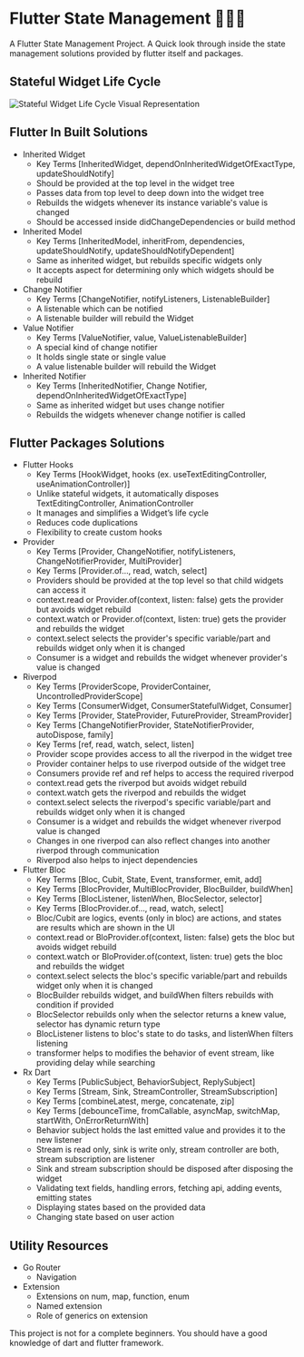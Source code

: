 # Flutter State Management 🚀🚀🚀

A Flutter State Management Project. 
A Quick look through inside the state management solutions provided by flutter itself and packages.

## Stateful Widget Life Cycle
![Stateful Widget Life Cycle Visual Representation](https://miro.medium.com/v2/resize:fit:1400/format:webp/0*53Y7sJmyhEbx4OJw.png)

## Flutter In Built Solutions

- Inherited Widget
    - Key Terms [InheritedWidget, dependOnInheritedWidgetOfExactType, updateShouldNotify]
    - Should be provided at the top level in the widget tree
    - Passes data from top level to deep down into the widget tree
    - Rebuilds the widgets whenever its instance variable's value is changed
    - Should be accessed inside didChangeDependencies or build method
- Inherited Model
    - Key Terms [InheritedModel, inheritFrom, dependencies, updateShouldNotify, updateShouldNotifyDependent]
    - Same as inherited widget, but rebuilds specific widgets only
    - It accepts aspect for determining only which widgets should be rebuild
- Change Notifier
    - Key Terms [ChangeNotifier, notifyListeners, ListenableBuilder]
    - A listenable which can be notified
    - A listenable builder will rebuild the Widget
- Value Notifier
    - Key Terms [ValueNotifier, value, ValueListenableBuilder]
    - A special kind of change notifier
    - It holds single state or single value
    - A value listenable builder will rebuild the Widget
- Inherited Notifier
    - Key Terms [InheritedNotifier, Change Notifier, dependOnInheritedWidgetOfExactType]
    - Same as inherited widget but uses change notifier
    - Rebuilds the widgets whenever change notifier is called

## Flutter Packages Solutions

- Flutter Hooks
    - Key Terms [HookWidget, hooks (ex. useTextEditingController, useAnimationController)]
    - Unlike stateful widgets, it automatically disposes TextEditingController, AnimationController
    - It manages and simplifies a Widget’s life cycle
    - Reduces code duplications
    - Flexibility to create custom hooks
- Provider
    - Key Terms [Provider, ChangeNotifier, notifyListeners, ChangeNotifierProvider, MultiProvider]
    - Key Terms [Provider.of..., read, watch, select]
    - Providers should be provided at the top level so that child widgets can access it
    - context.read or Provider.of(context, listen: false) gets the provider but avoids widget rebuild
    - context.watch or Provider.of(context, listen: true) gets the provider and rebuilds the widget
    - context.select selects the provider's specific variable/part and rebuilds widget only when it is changed
    - Consumer is a widget and rebuilds the widget whenever provider's value is changed
- Riverpod
    - Key Terms [ProviderScope, ProviderContainer, UncontrolledProviderScope]
    - Key Terms [ConsumerWidget, ConsumerStatefulWidget, Consumer]
    - Key Terms [Provider, StateProvider, FutureProvider, StreamProvider]
    - Key Terms [ChangeNotifierProvider, StateNotifierProvider, autoDispose, family]
    - Key Terms [ref, read, watch, select, listen]
    - Provider scope provides access to all the riverpod in the widget tree
    - Provider container helps to use riverpod outside of the widget tree
    - Consumers provide ref and ref helps to access the required riverpod
    - context.read gets the riverpod but avoids widget rebuild
    - context.watch gets the riverpod and rebuilds the widget
    - context.select selects the riverpod's specific variable/part and rebuilds widget only when it is changed
    - Consumer is a widget and rebuilds the widget whenever riverpod value is changed
    - Changes in one riverpod can also reflect changes into another riverpod through communication
    - Riverpod also helps to inject dependencies
- Flutter Bloc
    - Key Terms [Bloc, Cubit, State, Event, transformer, emit, add]
    - Key Terms [BlocProvider, MultiBlocProvider, BlocBuilder, buildWhen]
    - Key Terms [BlocListener, listenWhen, BlocSelector, selector]
    - Key Terms [BlocProvider.of..., read, watch, select]
    - Bloc/Cubit are logics, events (only in bloc) are actions, and states are results which are shown in the UI
    - context.read or BloProvider.of(context, listen: false) gets the bloc but avoids widget rebuild
    - context.watch or BloProvider.of(context, listen: true) gets the bloc and rebuilds the widget
    - context.select selects the bloc's specific variable/part and rebuilds widget only when it is changed
    - BlocBuilder rebuilds widget, and buildWhen filters rebuilds with condition if provided
    - BlocSelector rebuilds only when the selector returns a knew value, selector has dynamic return type
    - BlocListener listens to bloc's state to do tasks, and listenWhen filters listening
    - transformer helps to modifies the behavior of event stream, like providing delay while searching
- Rx Dart
    - Key Terms [PublicSubject, BehaviorSubject, ReplySubject]
    - Key Terms [Stream, Sink, StreamController, StreamSubscription]
    - Key Terms [combineLatest, merge, concatenate, zip]
    - Key Terms [debounceTime, fromCallable, asyncMap, switchMap, startWith, OnErrorReturnWith]
    - Behavior subject holds the last emitted value and provides it to the new listener
    - Stream is read only, sink is write only, stream controller are both, stream subscription are listener
    - Sink and stream subscription should be disposed after disposing the widget
    - Validating text fields, handling errors, fetching api, adding events, emitting states
    - Displaying states based on the provided data
    - Changing state based on user action

## Utility Resources

- Go Router 
    - Navigation
- Extension
    - Extensions on num, map, function, enum
    - Named extension
    - Role of generics on extension

This project is not for a complete beginners.
You should have a good knowledge of dart and flutter framework.
